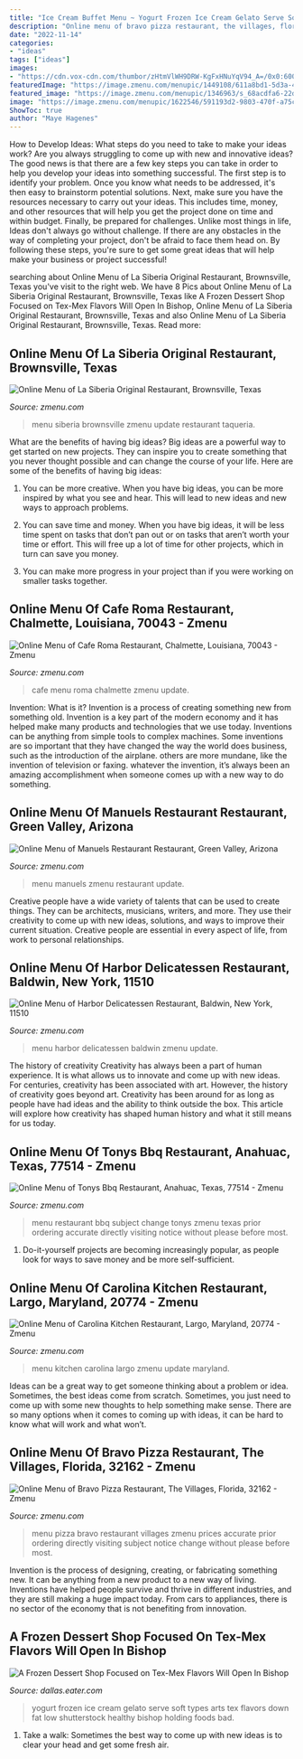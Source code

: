 ```yaml
---
title: "Ice Cream Buffet Menu ~ Yogurt Frozen Ice Cream Gelato Serve Soft Types Arts Tex Flavors Down Fat Low Shutterstock Healthy Bishop Holding Foods Bad"
description: "Online menu of bravo pizza restaurant, the villages, florida, 32162"
date: "2022-11-14"
categories:
- "ideas"
tags: ["ideas"]
images:
- "https://cdn.vox-cdn.com/thumbor/zHtmVlWH9DRW-KgFxHNuYqV94_A=/0x0:6000x4000/1200x800/filters:focal(2520x1520:3480x2480)/cdn.vox-cdn.com/uploads/chorus_image/image/60815861/shutterstock_591033659.0.jpg"
featuredImage: "https://image.zmenu.com/menupic/1449108/611a8bd1-5d3a-4897-ad7d-2454de15a6c0.jpg"
featured_image: "https://image.zmenu.com/menupic/1346963/s_68acdfa6-22d0-4b23-bdb4-8c6204e102ee.jpg"
image: "https://image.zmenu.com/menupic/1622546/591193d2-9803-470f-a75c-247df85384f5.jpg"
ShowToc: true
author: "Maye Hagenes"
---
```



How to Develop Ideas: What steps do you need to take to make your ideas work?
Are you always struggling to come up with new and innovative ideas? The good news is that there are a few key steps you can take in order to help you develop your ideas into something successful. The first step is to identify your problem. Once you know what needs to be addressed, it's then easy to brainstorm potential solutions. Next, make sure you have the resources necessary to carry out your ideas. This includes time, money, and other resources that will help you get the project done on time and within budget. Finally, be prepared for challenges. Unlike most things in life, Ideas don't always go without challenge. If there are any obstacles in the way of completing your project, don't be afraid to face them head on. By following these steps, you're sure to get some great ideas that will help make your business or project successful!

	

		
searching about Online Menu of La Siberia Original Restaurant, Brownsville, Texas you've visit to the right web. We have 8 Pics about Online Menu of La Siberia Original Restaurant, Brownsville, Texas like A Frozen Dessert Shop Focused on Tex-Mex Flavors Will Open In Bishop, Online Menu of La Siberia Original Restaurant, Brownsville, Texas and also Online Menu of La Siberia Original Restaurant, Brownsville, Texas. Read more:
		
    
## Online Menu Of La Siberia Original Restaurant, Brownsville, Texas

<img loading=lazy src="https://image.zmenu.com/menupic/624652/s_090f3de2-7f8b-453d-855b-db5e18f2d9c1.jpg" onerror="this.onerror=null;this.src='https://tse2.mm.bing.net/th?id=OIP.IO8Eh9NEdJaxHInj2r0gSQHaJ4&amp;pid=15.1';" alt="Online Menu of La Siberia Original Restaurant, Brownsville, Texas">

_Source: zmenu.com_

>menu siberia brownsville zmenu update restaurant taqueria. 

	

What are the benefits of having big ideas?
Big ideas are a powerful way to get started on new projects. They can inspire you to create something that you never thought possible and can change the course of your life. Here are some of the benefits of having big ideas:
1. You can be more creative. When you have big ideas, you can be more inspired by what you see and hear. This will lead to new ideas and new ways to approach problems.

2. You can save time and money. When you have big ideas, it will be less time spent on tasks that don’t pan out or on tasks that aren’t worth your time or effort. This will free up a lot of time for other projects, which in turn can save you money.

3. You can make more progress in your project than if you were working on smaller tasks together.

    
## Online Menu Of Cafe Roma Restaurant, Chalmette, Louisiana, 70043 - Zmenu

<img loading=lazy src="https://image.zmenu.com/menupic/1280942/s_337f91e6-c3a2-41ff-8a6d-95e8070ba34e.jpg" onerror="this.onerror=null;this.src='https://tse4.mm.bing.net/th?id=OIP.6tIInrA4h-0qdW4Q2-w-gQHaJ4&amp;pid=15.1';" alt="Online Menu of Cafe Roma Restaurant, Chalmette, Louisiana, 70043 - Zmenu">

_Source: zmenu.com_

>cafe menu roma chalmette zmenu update. 

	

Invention: What is it?
Invention is a process of creating something new from something old. Invention is a key part of the modern economy and it has helped make many products and technologies that we use today. Inventions can be anything from simple tools to complex machines. Some inventions are so important that they have changed the way the world does business, such as the introduction of the airplane. others are more mundane, like the invention of television or faxing. whatever the invention, it’s always been an amazing accomplishment when someone comes up with a new way to do something.

    
## Online Menu Of Manuels Restaurant Restaurant, Green Valley, Arizona

<img loading=lazy src="https://image.zmenu.com/menupic/1346963/s_68acdfa6-22d0-4b23-bdb4-8c6204e102ee.jpg" onerror="this.onerror=null;this.src='https://tse2.mm.bing.net/th?id=OIP.lTNmN2EG3xoItVdrHxGWGQHaJ4&amp;pid=15.1';" alt="Online Menu of Manuels Restaurant Restaurant, Green Valley, Arizona">

_Source: zmenu.com_

>menu manuels zmenu restaurant update. 

	

Creative people have a wide variety of talents that can be used to create things. They can be architects, musicians, writers, and more. They use their creativity to come up with new ideas, solutions, and ways to improve their current situation. Creative people are essential in every aspect of life, from work to personal relationships.

    
## Online Menu Of Harbor Delicatessen Restaurant, Baldwin, New York, 11510

<img loading=lazy src="https://image.zmenu.com/menupic/1622546/591193d2-9803-470f-a75c-247df85384f5.jpg" onerror="this.onerror=null;this.src='https://tse4.mm.bing.net/th?id=OIP.JxKNiMhYNs1kzTAj5wVTbQHaJ4&amp;pid=15.1';" alt="Online Menu of Harbor Delicatessen Restaurant, Baldwin, New York, 11510">

_Source: zmenu.com_

>menu harbor delicatessen baldwin zmenu update. 

	

The history of creativity
Creativity has always been a part of human experience. It is what allows us to innovate and come up with new ideas. For centuries, creativity has been associated with art. However, the history of creativity goes beyond art. Creativity has been around for as long as people have had ideas and the ability to think outside the box. This article will explore how creativity has shaped human history and what it still means for us today.

    
## Online Menu Of Tonys Bbq Restaurant, Anahuac, Texas, 77514 - Zmenu

<img loading=lazy src="https://image.zmenu.com/menupic/611062/s_dcd4594e-4978-41e7-9523-d93d27836d44.jpg" onerror="this.onerror=null;this.src='https://tse4.mm.bing.net/th?id=OIP.c4FaK6JrMhsWX0yMySCiwgHaLO&amp;pid=15.1';" alt="Online Menu of Tonys Bbq Restaurant, Anahuac, Texas, 77514 - Zmenu">

_Source: zmenu.com_

>menu restaurant bbq subject change tonys zmenu texas prior ordering accurate directly visiting notice without please before most. 

	

1. Do-it-yourself projects are becoming increasingly popular, as people look for ways to save money and be more self-sufficient.

    
## Online Menu Of Carolina Kitchen Restaurant, Largo, Maryland, 20774 - Zmenu

<img loading=lazy src="https://image.zmenu.com/menupic/1449108/611a8bd1-5d3a-4897-ad7d-2454de15a6c0.jpg" onerror="this.onerror=null;this.src='https://tse3.mm.bing.net/th?id=OIP.EdmlEfV8OAQqWFms2iywCwHaJ4&amp;pid=15.1';" alt="Online Menu of Carolina Kitchen Restaurant, Largo, Maryland, 20774 - Zmenu">

_Source: zmenu.com_

>menu kitchen carolina largo zmenu update maryland. 

	

Ideas can be a great way to get someone thinking about a problem or idea. Sometimes, the best ideas come from scratch. Sometimes, you just need to come up with some new thoughts to help something make sense. There are so many options when it comes to coming up with ideas, it can be hard to know what will work and what won’t.

    
## Online Menu Of Bravo Pizza Restaurant, The Villages, Florida, 32162 - Zmenu

<img loading=lazy src="https://image.zmenu.com/menupic/2216539/s_20180405041601564795.jpeg" onerror="this.onerror=null;this.src='https://tse1.mm.bing.net/th?id=OIP.CQ-2WcJ9_-CWpmMWPZdQEwHaJ6&amp;pid=15.1';" alt="Online Menu of Bravo Pizza Restaurant, The Villages, Florida, 32162 - Zmenu">

_Source: zmenu.com_

>menu pizza bravo restaurant villages zmenu prices accurate prior ordering directly visiting subject notice change without please before most. 

	

Invention is the process of designing, creating, or fabricating something new. It can be anything from a new product to a new way of living. Inventions have helped people survive and thrive in different industries, and they are still making a huge impact today. From cars to appliances, there is no sector of the economy that is not benefiting from innovation.

    
## A Frozen Dessert Shop Focused On Tex-Mex Flavors Will Open In Bishop

<img loading=lazy src="https://cdn.vox-cdn.com/thumbor/zHtmVlWH9DRW-KgFxHNuYqV94_A=/0x0:6000x4000/1200x800/filters:focal(2520x1520:3480x2480)/cdn.vox-cdn.com/uploads/chorus_image/image/60815861/shutterstock_591033659.0.jpg" onerror="this.onerror=null;this.src='https://tse3.mm.bing.net/th?id=OIP.7cu8Lhd05elfYvW82pBLKgHaE8&amp;pid=15.1';" alt="A Frozen Dessert Shop Focused on Tex-Mex Flavors Will Open In Bishop">

_Source: dallas.eater.com_

>yogurt frozen ice cream gelato serve soft types arts tex flavors down fat low shutterstock healthy bishop holding foods bad. 

	

1. Take a walk: Sometimes the best way to come up with new ideas is to clear your head and get some fresh air.

